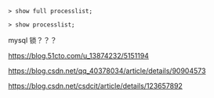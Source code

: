 ```
> show full processlist;

> show processlist;

```

mysql 锁？？？

https://blog.51cto.com/u_13874232/5151194

https://blog.csdn.net/qq_40378034/article/details/90904573

https://blog.csdn.net/csdcit/article/details/123657892